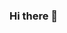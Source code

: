 ### Hi there 👋

<!--
**zacharydiringer/zacharydiringer** is a ✨ _special_ ✨ repository because its `README.md` (this file) appears on your GitHub profile.

Here are some ideas to get you started:

- 🔭 I’m currently working on GitHub
- 🌱 I’m currently learning data science
- 👯 I’m looking to collaborate on data science problems
- 🤔 I’m looking for help with GitHub
- 💬 Ask me about airplanes
- 📫 How to reach me: diringer.z@northeastern.edu
- 😄 Pronouns: He/him
- ⚡ Fun fact: I like the NY Giants and Jets. I also play the clarinet
-->

